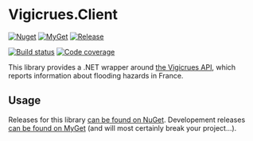 # Vigicrues.Client
[![Nuget](https://img.shields.io/nuget/v/Vigicrues.Client?logo=nuget)](https://www.nuget.org/packages/Vigicrues.Client/)
[![MyGet](https://img.shields.io/myget/mcartoixa/vpre/Vigicrues.Client)](https://www.myget.org/feed/mcartoixa/package/nuget/Vigicrues.Client)
[![Release](https://badgen.net/github/release/mcartoixa/Vigicrues.Client?icon=github)](https://github.com/mcartoixa/Vigicrues.Client/releases)

[![Build status](https://ci.appveyor.com/api/projects/status/dxhegfa9ow48axtn?svg=true)](https://ci.appveyor.com/project/mcartoixa/vigicrues-client)
[![Code coverage](https://codecov.io/gh/mcartoixa/Vigicrues.Client/branch/main/graph/badge.svg)](https://codecov.io/gh/mcartoixa/Vigicrues.Client)

This library provides a .NET wrapper around [the Vigicrues API](https://www.vigicrues.gouv.fr/services/1/), which reports information about flooding hazards in France.

## Usage
Releases for this library [can be found on NuGet](https://www.nuget.org/packages/Vigicrues.Client/). Developement releases [can be found on MyGet](https://www.myget.org/feed/mcartoixa/package/nuget/Vigicrues.Client) (and will most certainly break your project...).
